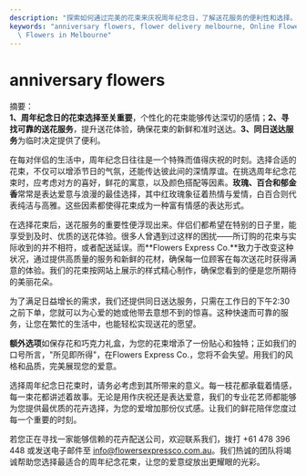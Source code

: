 ```yaml
---
description: "探索如何通过完美的花束来庆祝周年纪念日，了解送花服务的便利性和选择。"
keywords: "anniversary flowers, flower delivery melbourne, Online Flower Delivery, Send Fresh\
  \ Flowers in Melbourne"
---
```

# anniversary flowers

摘要：  
**1、周年纪念日的花束选择至关重要**，个性化的花束能够传达深切的感情；**2、寻找可靠的送花服务**，提升送花体验，确保花束的新鲜和准时送达。**3、同日送达服务**为临时决定提供了便利。

在每对伴侣的生活中，周年纪念日往往是一个特殊而值得庆祝的时刻。选择合适的花束，不仅可以增添节日的气氛，还能传达彼此间的深情厚谊。在挑选周年纪念花束时，应考虑对方的喜好，鲜花的寓意，以及颜色搭配等因素。**玫瑰、百合和郁金香**常常是表达爱意与浪漫的最佳选择，其中红玫瑰象征着热情与爱情，白百合则代表纯洁与高雅。这些因素都使得花束成为一种富有情感的表达形式。

在选择花束后，送花服务的重要性便浮现出来。伴侣们都希望在特别的日子里，能享受到及时、优质的送花体验。很多人曾遇到过这样的困扰——所订购的花束与实际收到的并不相符，或者配送延误。而**Flowers Express Co.**致力于改变这种状况，通过提供高质量的服务和新鲜的花材，确保每一位顾客在每次送花时获得满意的体验。我们的花束按网站上展示的样式精心制作，确保您看到的便是您所期待的美丽花朵。

为了满足日益增长的需求，我们还提供同日送达服务，只需在工作日的下午2:30之前下单，您就可以为心爱的她或他带去意想不到的惊喜。这种快速而可靠的服务，让您在繁忙的生活中，也能轻松实现送花的愿望。

**额外选项**如保存花和巧克力礼盒，为您的花束增添了一份贴心和独特；正如我们的口号所言，"所见即所得"，在Flowers Express Co.，您将不会失望。用我们的风格和品质，完美展现您的爱意。

选择周年纪念日花束时，请务必考虑到其所带来的意义。每一枝花都承载着情感，每一束花都讲述着故事。无论是用作庆祝还是表达爱意，我们的专业花艺师都能够为您提供最优质的花卉选择，为您的爱增加那份仪式感。让我们的鲜花陪伴您度过每一个重要的时刻。

若您正在寻找一家能够信赖的花卉配送公司，欢迎联系我们，拨打 +61 478 396 448 或发送电子邮件至 info@flowersexpressco.com.au。我们热诚的团队将竭诚帮助您选择最适合的周年纪念花束，让您的爱意绽放出更耀眼的光彩。
